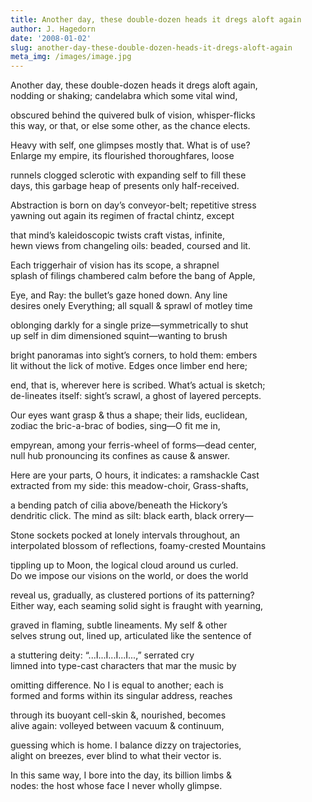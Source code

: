 ```yaml
---
title: Another day, these double-dozen heads it dregs aloft again
author: J. Hagedorn
date: '2008-01-02'
slug: another-day-these-double-dozen-heads-it-dregs-aloft-again
meta_img: /images/image.jpg
---
```


Another day, these double-dozen heads it dregs aloft again,  
nodding or shaking; candelabra which some vital wind,  

obscured behind the quivered bulk of vision, whisper-flicks  
this way, or that, or else some other, as the chance elects.  

Heavy with self, one glimpses mostly that. What is of use?  
Enlarge my empire, its flourished thoroughfares, loose  

runnels clogged sclerotic with expanding self to fill these  
days, this garbage heap of presents only half-received.  

Abstraction is born on day’s conveyor-belt; repetitive stress  
yawning out again its regimen of fractal chintz, except  

that mind’s kaleidoscopic twists craft vistas, infinite,  
hewn views from changeling oils: beaded, coursed and lit.  

Each triggerhair of vision has its scope, a shrapnel  
splash of filings chambered calm before the bang of Apple,  

Eye, and Ray: the bullet’s gaze honed down. Any line  
desires onely Everything; all squall & sprawl of motley time  

oblonging darkly for a single prize—symmetrically to shut  
up self in dim dimensioned squint—wanting to brush  

bright panoramas into sight’s corners, to hold them: embers  
lit without the lick of motive. Edges once limber end here;  

end, that is, wherever here is scribed. What’s actual is sketch;  
de-lineates itself: sight’s scrawl, a ghost of layered percepts.  

Our eyes want grasp & thus a shape; their lids, euclidean,  
zodiac the bric-a-brac of bodies, sing—O fit me in,  

empyrean, among your ferris-wheel of forms—dead center,  
null hub pronouncing its confines as cause & answer.  

Here are your parts, O hours, it indicates: a ramshackle Cast  
extracted from my side: this meadow-choir, Grass-shafts,  

a bending patch of cilia above/beneath the Hickory’s  
dendritic click. The mind as silt: black earth, black orrery—  

Stone sockets pocked at lonely intervals throughout, an  
interpolated blossom of reflections, foamy-crested Mountains  

tippling up to Moon, the logical cloud around us curled.  
Do we impose our visions on the world, or does the world  

reveal us, gradually, as clustered portions of its patterning?  
Either way, each seaming solid sight is fraught with yearning,  

graved in flaming, subtle lineaments. My self & other  
selves strung out, lined up, articulated like the sentence of  

a stuttering deity: “...I...I...I...I...,” serrated cry  
limned into type-cast characters that mar the music by  

omitting difference. No I is equal to another; each is  
formed and forms within its singular address, reaches  

through its buoyant cell-skin &, nourished, becomes  
alive again: volleyed between vacuum & continuum,  

guessing which is home. I balance dizzy on trajectories,  
alight on breezes, ever blind to what their vector is.  

In this same way, I bore into the day, its billion limbs &  
nodes: the host whose face I never wholly glimpse.  

